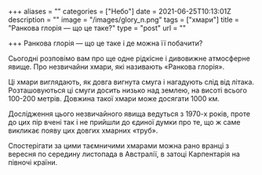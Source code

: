 +++
aliases = ""
categories = ["Небо"]
date = 2021-06-25T10:13:01Z
description = ""
image = "/images/glory_n.png"
tags = ["хмари"]
title = "Ранкова глорія — що це таке?"
type = "post"
url = ""

+++
Ранкова глорія — що це таке і де можна її побачити?  
  
Сьогодні розповімо вам про ще одне рідкісне і дивовижне атмосферне явище. Про незвичайни хмари, які називають «Ранкова глорія».  
  
Ці хмари виглядають, як довга вигнута смуга і нагадують слід від літака. Розташовуються ці смуги досить низько над землею, на висоті всього 100-200 метрів. Довжина такої хмари може досягати 1000 км.  
  
Дослідження цього незвичайного явища ведуться з 1970-х рокiв, проте до цих пір вчені так і не прийшли до єдиної думки про те, що ж саме викликає появу цих довгих хмарних «труб».  
  
Спостерігати за цими таємничими хмарами можна рано вранці з вересня по середину листопада в Австралії, в затоці Карпентарія на півночі країни.